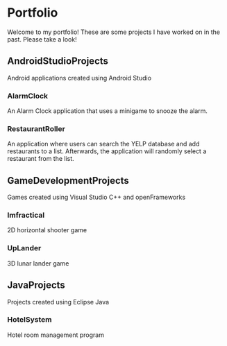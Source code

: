 # Portfolio
Welcome to my portfolio! These are some projects I have worked on in the past. Please take a look!
## AndroidStudioProjects
Android applications created using Android Studio
### AlarmClock
An Alarm Clock application that uses a minigame to snooze the alarm.
### RestaurantRoller
An application where users can search the YELP database and add restaurants to a list. Afterwards, the application will randomly select a restaurant from the list.
## GameDevelopmentProjects
Games created using Visual Studio C++ and openFrameworks
### Imfractical
2D horizontal shooter game
### UpLander
3D lunar lander game
## JavaProjects
Projects created using Eclipse Java
### HotelSystem
Hotel room management program
